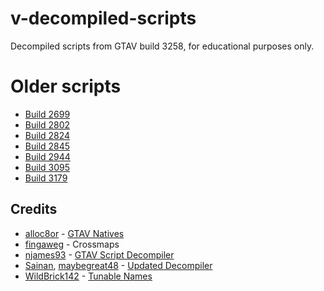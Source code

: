 # v-decompiled-scripts

Decompiled scripts from GTAV build 3258, for educational purposes only.

# Older scripts

* [Build 2699](https://github.com/root-cause/v-decompiled-scripts/tree/306a9c7c4bce98aa8242b8369496786dcdabf199)
* [Build 2802](https://github.com/root-cause/v-decompiled-scripts/tree/25e11bd9c96b142b3928be66a9ccbc8ee4e33cd3)
* [Build 2824](https://github.com/root-cause/v-decompiled-scripts/tree/97704001fa67787c20441ef49a973178e82396c5)
* [Build 2845](https://github.com/root-cause/v-decompiled-scripts/tree/631d09f9a7d5e9cf169adbee4ff205c76ee8f201)
* [Build 2944](https://github.com/root-cause/v-decompiled-scripts/tree/a4554b1f89ba14c06aab0644aec84bd2fa8ed95d)
* [Build 3095](https://github.com/root-cause/v-decompiled-scripts/tree/93f5c88f45720e599ea6619bbe347c98a2a9e669)
* [Build 3179](https://github.com/root-cause/v-decompiled-scripts/tree/43f2dff81134a8b011ddae8d23f42649e27df70f)

## Credits

* [alloc8or](https://github.com/alloc8or) - [GTAV Natives](https://github.com/alloc8or/gta5-nativedb-data)
* [fingaweg](https://github.com/fingaweg) - Crossmaps
* [njames93](https://github.com/njames93) - [GTAV Script Decompiler](https://github.com/njames93/GTA-V-Script-Decompiler)
* [Sainan](https://github.com/Sainan), [maybegreat48](https://github.com/maybegreat48) - [Updated Decompiler](https://github.com/maybegreat48/GTA-V-Script-Decompiler)
* [WildBrick142](https://github.com/Wildbrick142) - [Tunable Names](https://github.com/Wildbrick142/V-Tunable-Names)
